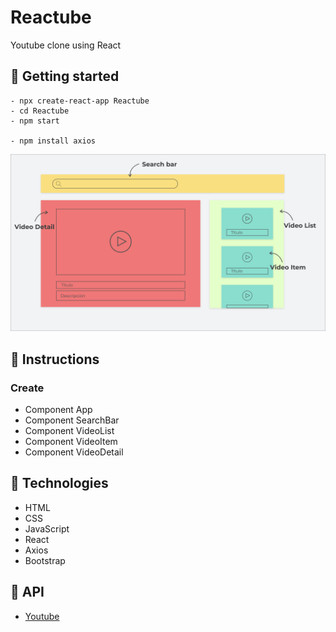 # Reactube

Youtube clone using React

## 📌 Getting started

```instruction
- npx create-react-app Reactube
- cd Reactube
- npm start

- npm install axios
```

![Img](./images/Img.png)

## 📌 Instructions

### Create

- Component App
- Component SearchBar
- Component VideoList
- Component VideoItem
- Component VideoDetail

## 📌 Technologies

- HTML
- CSS
- JavaScript
- React
- Axios
- Bootstrap

## 📌 API

- [Youtube](https://developers.google.com/youtube/v3/docs?hl=es)
